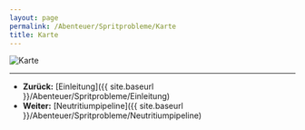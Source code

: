 ```yaml
---
layout: page
permalink: /Abenteuer/Spritprobleme/Karte
title: Karte
---
```




<img alt="Karte" src="{{ site.baseurl }}/assets/images/abenteuer/spritprobleme/karte.png" />

***

- **Zurück:** [Einleitung]({{ site.baseurl }}/Abenteuer/Spritprobleme/Einleitung)
- **Weiter:** [Neutritiumpipeline]({{ site.baseurl }}/Abenteuer/Spritprobleme/Neutritiumpipeline)
